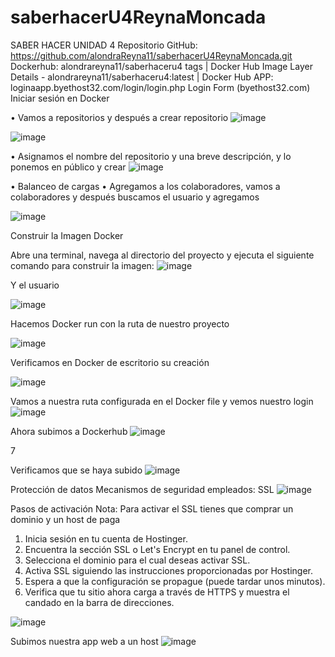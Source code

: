 # saberhacerU4ReynaMoncada
SABER HACER UNIDAD 4
Repositorio GitHub: https://github.com/alondraReyna11/saberhacerU4ReynaMoncada.git
Dockerhub: alondrareyna11/saberhaceru4 tags | Docker Hub
Image Layer Details - alondrareyna11/saberhaceru4:latest | Docker Hub
APP: loginaapp.byethost32.com/login/login.php  Login Form (byethost32.com)
Iniciar sesión en Docker 
 
•	Vamos a repositorios y después a crear repositorio
 ![image](https://github.com/alondraReyna11/saberhacerU4ReynaMoncada/assets/126124032/88fb9546-3be5-47f2-ae2e-ab2aa6b8dca2)


![image](https://github.com/alondraReyna11/saberhacerU4ReynaMoncada/assets/126124032/3a11e662-9faa-4e92-a7b4-1f42cc6853d4)



•	Asignamos el nombre del repositorio y una breve descripción, y lo ponemos en público y crear 
![image](https://github.com/alondraReyna11/saberhacerU4ReynaMoncada/assets/126124032/2b1e5135-7838-44d6-9302-50e85dd5a0d7)

 
•	Balanceo de cargas
•	Agregamos a los colaboradores, vamos a colaboradores y después buscamos el usuario y agregamos

  
![image](https://github.com/alondraReyna11/saberhacerU4ReynaMoncada/assets/126124032/c05e8ab5-40c5-4c74-aeec-6773fc71b7cf)



Construir la Imagen Docker

Abre una terminal, navega al directorio del proyecto y ejecuta el siguiente comando para construir la imagen:
![image](https://github.com/alondraReyna11/saberhacerU4ReynaMoncada/assets/126124032/ed89920b-e072-463e-b9ce-58d57fb63016)

Y el usuario 

![image](https://github.com/alondraReyna11/saberhacerU4ReynaMoncada/assets/126124032/ac8b4dba-7ac6-49ff-b01e-adc160559641)



Hacemos Docker run con la ruta de nuestro proyecto

![image](https://github.com/alondraReyna11/saberhacerU4ReynaMoncada/assets/126124032/62742bbb-c574-4687-b9ab-fe12ed191470)


Verificamos en Docker de escritorio su creación 
 
![image](https://github.com/alondraReyna11/saberhacerU4ReynaMoncada/assets/126124032/10b4068b-3331-4740-80aa-4dbcbb033fe4)


Vamos a nuestra ruta configurada en el Docker file y vemos nuestro login
 ![image](https://github.com/alondraReyna11/saberhacerU4ReynaMoncada/assets/126124032/17b175ff-7bfb-412e-b475-d4ee17d0c0ad)










Ahora subimos a Dockerhub 
![image](https://github.com/alondraReyna11/saberhacerU4ReynaMoncada/assets/126124032/a3a9f995-a85b-4894-9e45-b27056a257ba)

7











Verificamos que se haya subido 
![image](https://github.com/alondraReyna11/saberhacerU4ReynaMoncada/assets/126124032/048b5600-f054-460d-b0a6-2859b2cddcf9)


 
 

Protección de datos
Mecanismos de seguridad empleados: SSL
![image](https://github.com/alondraReyna11/saberhacerU4ReynaMoncada/assets/126124032/65475298-4eee-4caf-9f52-8e88f8882aa4)

Pasos de activación 
Nota: Para activar el SSL tienes que comprar un dominio y un host de paga 
1.	Inicia sesión en tu cuenta de Hostinger.
2.	Encuentra la sección SSL o Let's Encrypt en tu panel de control.
3.	Selecciona el dominio para el cual deseas activar SSL.
4.	Activa SSL siguiendo las instrucciones proporcionadas por Hostinger.
5.	Espera a que la configuración se propague (puede tardar unos minutos).
6.	Verifica que tu sitio ahora carga a través de HTTPS y muestra el candado en la barra de direcciones.
 
![image](https://github.com/alondraReyna11/saberhacerU4ReynaMoncada/assets/126124032/cc1a6b92-daa5-4586-b027-5bfdb277e397)

 



Subimos nuestra app web a un host 
![image](https://github.com/alondraReyna11/saberhacerU4ReynaMoncada/assets/126124032/7c915256-774e-44d5-95bf-7be206430c96)

 










